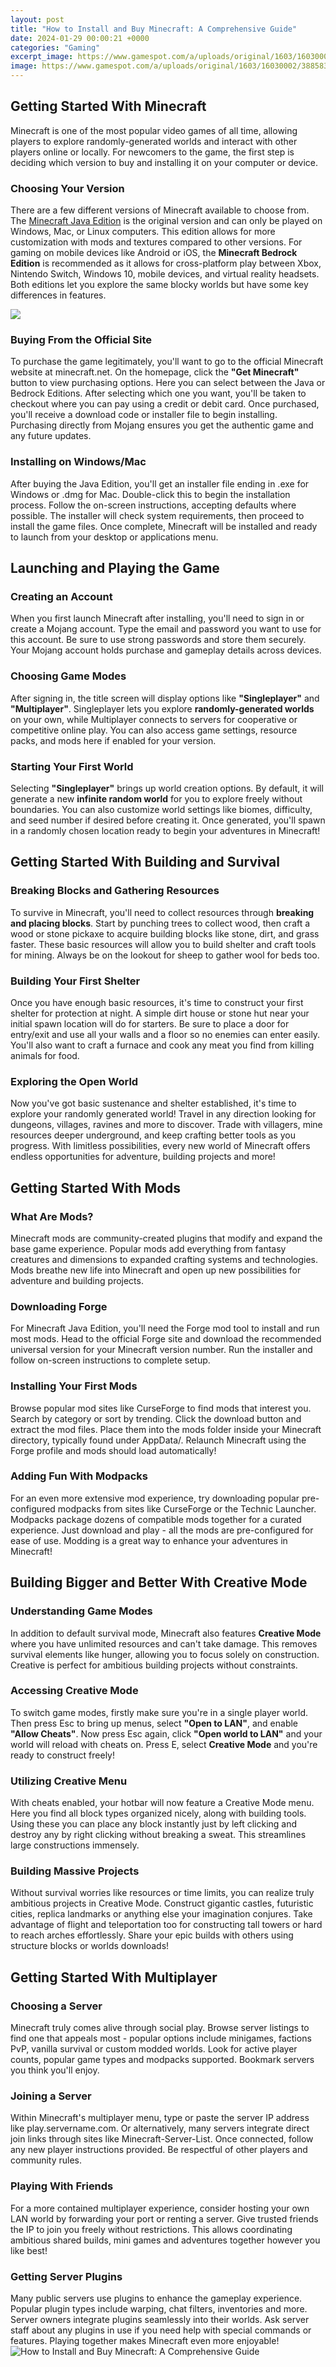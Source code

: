 ```yaml
---
layout: post
title: "How to Install and Buy Minecraft: A Comprehensive Guide"
date: 2024-01-29 00:00:21 +0000
categories: "Gaming"
excerpt_image: https://www.gamespot.com/a/uploads/original/1603/16030002/3885836-minecraft-home-tips-04.jpg
image: https://www.gamespot.com/a/uploads/original/1603/16030002/3885836-minecraft-home-tips-04.jpg
---
```


## Getting Started With Minecraft  
Minecraft is one of the most popular video games of all time, allowing players to explore randomly-generated worlds and interact with other players online or locally. For newcomers to the game, the first step is deciding which version to buy and installing it on your computer or device.
### Choosing Your Version
There are a few different versions of Minecraft available to choose from. The [Minecraft Java Edition](https://store.fi.io.vn/womens-custom-proud-football-grandma-number-60-personalized-women-v-neck-t-shirt/men&) is the original version and can only be played on Windows, Mac, or Linux computers. This edition allows for more customization with mods and textures compared to other versions. For gaming on mobile devices like Android or iOS, the **Minecraft Bedrock Edition** is recommended as it allows for cross-platform play between Xbox, Nintendo Switch, Windows 10, mobile devices, and virtual reality headsets. Both editions let you explore the same blocky worlds but have some key differences in features.

![](https://i.ytimg.com/vi/_ePHBWUj2tg/maxresdefault.jpg)
### Buying From the Official Site 
To purchase the game legitimately, you'll want to go to the official Minecraft website at minecraft.net. On the homepage, click the **"Get Minecraft"** button to view purchasing options. Here you can select between the Java or Bedrock Editions. After selecting which one you want, you'll be taken to checkout where you can pay using a credit or debit card. Once purchased, you'll receive a download code or installer file to begin installing. Purchasing directly from Mojang ensures you get the authentic game and any future updates.
### Installing on Windows/Mac
After buying the Java Edition, you'll get an installer file ending in .exe for Windows or .dmg for Mac. Double-click this to begin the installation process. Follow the on-screen instructions, accepting defaults where possible. The installer will check system requirements, then proceed to install the game files. Once complete, Minecraft will be installed and ready to launch from your desktop or applications menu.
## Launching and Playing the Game
### Creating an Account  
When you first launch Minecraft after installing, you'll need to sign in or create a Mojang account. Type the email and password you want to use for this account. Be sure to use strong passwords and store them securely. Your Mojang account holds purchase and gameplay details across devices.
### Choosing Game Modes
After signing in, the title screen will display options like **"Singleplayer"** and **"Multiplayer"**. Singleplayer lets you explore **randomly-generated worlds** on your own, while Multiplayer connects to servers for cooperative or competitive online play. You can also access game settings, resource packs, and mods here if enabled for your version.
### Starting Your First World  
Selecting **"Singleplayer"** brings up world creation options. By default, it will generate a new **infinite random world** for you to explore freely without boundaries. You can also customize world settings like biomes, difficulty, and seed number if desired before creating it. Once generated, you'll spawn in a randomly chosen location ready to begin your adventures in Minecraft!
## Getting Started With Building and Survival
### Breaking Blocks and Gathering Resources
To survive in Minecraft, you'll need to collect resources through **breaking and placing blocks**. Start by punching trees to collect wood, then craft a wood or stone pickaxe to acquire building blocks like stone, dirt, and grass faster. These basic resources will allow you to build shelter and craft tools for mining. Always be on the lookout for sheep to gather wool for beds too. 
### Building Your First Shelter  
Once you have enough basic resources, it's time to construct your first shelter for protection at night. A simple dirt house or stone hut near your initial spawn location will do for starters. Be sure to place a door for entry/exit and use all your walls and a floor so no enemies can enter easily. You'll also want to craft a furnace and cook any meat you find from killing animals for food.
### Exploring the Open World
Now you've got basic sustenance and shelter established, it's time to explore your randomly generated world! Travel in any direction looking for dungeons, villages, ravines and more to discover. Trade with villagers, mine resources deeper underground, and keep crafting better tools as you progress. With limitless possibilities, every new world of Minecraft offers endless opportunities for adventure, building projects and more!
## Getting Started With Mods
### What Are Mods?
Minecraft mods are community-created plugins that modify and expand the base game experience. Popular mods add everything from fantasy creatures and dimensions to expanded crafting systems and technologies. Mods breathe new life into Minecraft and open up new possibilities for adventure and building projects.
### Downloading Forge
For Minecraft Java Edition, you'll need the Forge mod tool to install and run most mods. Head to the official Forge site and download the recommended universal version for your Minecraft version number. Run the installer and follow on-screen instructions to complete setup.
### Installing Your First Mods  
Browse popular mod sites like CurseForge to find mods that interest you. Search by category or sort by trending. Click the download button and extract the mod files. Place them into the mods folder inside your Minecraft directory, typically found under AppData/. Relaunch Minecraft using the Forge profile and mods should load automatically!
### Adding Fun With Modpacks  
For an even more extensive mod experience, try downloading popular pre-configured modpacks from sites like CurseForge or the Technic Launcher. Modpacks package dozens of compatible mods together for a curated experience. Just download and play - all the mods are pre-configured for ease of use. Modding is a great way to enhance your adventures in Minecraft!
## Building Bigger and Better With Creative Mode
### Understanding Game Modes
In addition to default survival mode, Minecraft also features **Creative Mode** where you have unlimited resources and can't take damage. This removes survival elements like hunger, allowing you to focus solely on construction. Creative is perfect for ambitious building projects without constraints.
### Accessing Creative Mode
To switch game modes, firstly make sure you're in a single player world. Then press Esc to bring up menus, select **"Open to LAN"**, and enable **"Allow Cheats"**. Now press Esc again, click **"Open world to LAN"** and your world will reload with cheats on. Press E, select **Creative Mode** and you're ready to construct freely!
### Utilizing Creative Menu
With cheats enabled, your hotbar will now feature a Creative Mode menu. Here you find all block types organized nicely, along with building tools. Using these you can place any block instantly just by left clicking and destroy any by right clicking without breaking a sweat. This streamlines large constructions immensely.  
### Building Massive Projects
Without survival worries like resources or time limits, you can realize truly ambitious projects in Creative Mode. Construct gigantic castles, futuristic cities, replica landmarks or anything else your imagination conjures. Take advantage of flight and teleportation too for constructing tall towers or hard to reach arches effortlessly. Share your epic builds with others using structure blocks or worlds downloads!
## Getting Started With Multiplayer
### Choosing a Server
Minecraft truly comes alive through social play. Browse server listings to find one that appeals most - popular options include minigames, factions PvP, vanilla survival or custom modded worlds. Look for active player counts, popular game types and modpacks supported. Bookmark servers you think you'll enjoy.
### Joining a Server  
Within Minecraft's multiplayer menu, type or paste the server IP address like play.servername.com. Or alternatively, many servers integrate direct join links through sites like Minecraft-Server-List. Once connected, follow any new player instructions provided. Be respectful of other players and community rules.
### Playing With Friends 
For a more contained multiplayer experience, consider hosting your own LAN world by forwarding your port or renting a server. Give trusted friends the IP to join you freely without restrictions. This allows coordinating ambitious shared builds, mini games and adventures together however you like best!
### Getting Server Plugins
Many public servers use plugins to enhance the gameplay experience. Popular plugin types include warping, chat filters, inventories and more. Server owners integrate plugins seamlessly into their worlds. Ask server staff about any plugins in use if you need help with special commands or features. Playing together makes Minecraft even more enjoyable!
![How to Install and Buy Minecraft: A Comprehensive Guide](https://www.gamespot.com/a/uploads/original/1603/16030002/3885836-minecraft-home-tips-04.jpg)